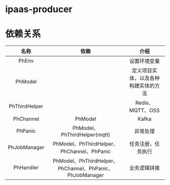 # ipaas-producer

# 依赖关系
名称 | 依赖 | 介绍
:---: | :---: | :---: 
PhEnv | | 设置环境变量
PhModel | | 定义项目实体，以及各种构建实体的方法
PhThirdHelper | | Redis、MQTT、OSS
PhChannel | PhModel | Kafka
PhPanic | PhModel、PhThirdHelper(mqtt) | 异常处理
PhJobManager | PhModel、PhThirdHelper、PhChannel、PhPanic | 任务注册，任务执行
PhHandler | PhModel、PhThirdHelper、PhChannel、PhPanic、PhJobManager | 业务逻辑拼接
